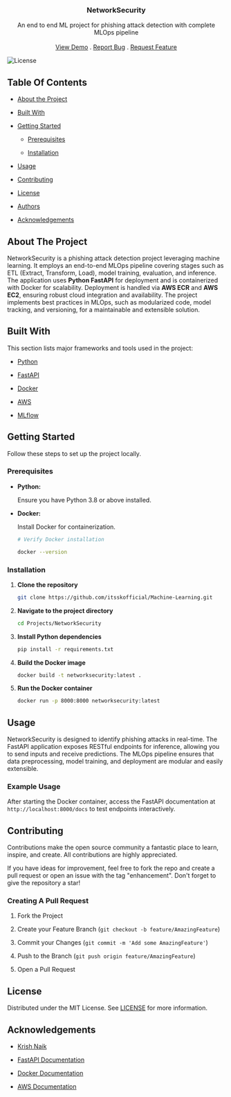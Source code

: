 <br/>
<p align="center">

  <h3 align="center">NetworkSecurity</h3>

  <p align="center">
    An end to end ML project for phishing attack detection with complete MLOps pipeline
    <br/>
    <br/>
    <a href="https://github.com/itsskofficial/Machine-Learning">View Demo</a>
    .
    <a href="https://github.com/itsskofficial/Machine-Learning/issues">Report Bug</a>
    .
    <a href="https://github.com/itsskofficial/Machine-Learning/issues">Request Feature</a>
  </p>
</p>


![License](https://img.shields.io/github/license/itsskofficial/Machine-Learning) 



## Table Of Contents



* [About the Project](#about-the-project)

* [Built With](#built-with)

* [Getting Started](#getting-started)

  * [Prerequisites](#prerequisites)

  * [Installation](#installation)

* [Usage](#usage)

* [Contributing](#contributing)

* [License](#license)

* [Authors](#authors)

* [Acknowledgements](#acknowledgements)



## About The Project



NetworkSecurity is a phishing attack detection project leveraging machine learning. It employs an end-to-end MLOps pipeline covering stages such as ETL (Extract, Transform, Load), model training, evaluation, and inference. The application uses **Python FastAPI** for deployment and is containerized with Docker for scalability. Deployment is handled via **AWS ECR** and **AWS EC2**, ensuring robust cloud integration and availability. The project implements best practices in MLOps, such as modularized code, model tracking, and versioning, for a maintainable and extensible solution.



## Built With



This section lists major frameworks and tools used in the project:



* [Python](https://python.org)

* [FastAPI](https://fastapi.tiangolo.com/)

* [Docker](https://www.docker.com/)

* [AWS](https://aws.amazon.com/)

* [MLflow](https://mlflow.org/)



## Getting Started



Follow these steps to set up the project locally.



### Prerequisites



* **Python:**

  Ensure you have Python 3.8 or above installed.



* **Docker:**

  Install Docker for containerization.



  ```sh
  # Verify Docker installation

  docker --version
   ```

### Installation



1. **Clone the repository**

   ```sh
   git clone https://github.com/itsskofficial/Machine-Learning.git
   ```


2. **Navigate to the project directory**

   ```sh
   cd Projects/NetworkSecurity
   ```

3. **Install Python dependencies**

   ```sh
   pip install -r requirements.txt
   ```

4. **Build the Docker image**

   ```sh
   docker build -t networksecurity:latest .
   ```


5. **Run the Docker container**

   ```sh
   docker run -p 8000:8000 networksecurity:latest
   ```

## Usage



NetworkSecurity is designed to identify phishing attacks in real-time. The FastAPI application exposes RESTful endpoints for inference, allowing you to send inputs and receive predictions. The MLOps pipeline ensures that data preprocessing, model training, and deployment are modular and easily extensible.



### Example Usage



After starting the Docker container, access the FastAPI documentation at `http://localhost:8000/docs` to test endpoints interactively.



## Contributing



Contributions make the open source community a fantastic place to learn, inspire, and create. All contributions are highly appreciated.



If you have ideas for improvement, feel free to fork the repo and create a pull request or open an issue with the tag "enhancement". Don't forget to give the repository a star!



### Creating A Pull Request



1. Fork the Project

2. Create your Feature Branch (`git checkout -b feature/AmazingFeature`)

3. Commit your Changes (`git commit -m 'Add some AmazingFeature'`)

4. Push to the Branch (`git push origin feature/AmazingFeature`)

5. Open a Pull Request



## License



Distributed under the MIT License. See [LICENSE](https://github.com/itsskofficial/Machine-Learning/blob/main/LICENSE.md) for more information.



## Acknowledgements



* [Krish Naik](https://www.krishnaik.in/)

* [FastAPI Documentation](https://fastapi.tiangolo.com/)

* [Docker Documentation](https://docs.docker.com/)

* [AWS Documentation](https://aws.amazon.com/documentation/)

